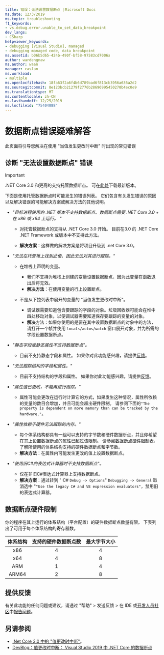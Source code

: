 ```yaml
---
title: 错误：无法设置数据断点 |Microsoft Docs
ms.date: 12/3/2019
ms.topic: troubleshooting
f1_keywords:
- vs.debug.error.unable_to_set_data_breakpoint
dev_langs:
- CSharp
helpviewer_keywords:
- debugging [Visual Studio], managed
- debugging managed code, data breakpoint
ms.assetid: b06b5d65-424b-490f-bf58-97583cd7006a
author: wardengnaw
ms.author: waan
manager: caslan
ms.workload:
- multiple
ms.openlocfilehash: 18fa63f2a6f4b6d789bad6f813cb3956a636a2d2
ms.sourcegitcommit: 8e123bcb21279f2770b28696995450270b4ec0e9
ms.translationtype: MT
ms.contentlocale: zh-CN
ms.lasthandoff: 12/25/2019
ms.locfileid: "75404088"
---
```

# <a name="troubleshooting-data-breakpoint-errors"></a>数据断点错误疑难解答
此页面将引导您解决在使用 "当值发生更改时中断" 时出现的常见错误

## <a name="diagnosing-unable-to-set-data-breakpoint-errors"></a>诊断 "无法设置数据断点" 错误
> [!IMPORTANT]
> .NET Core 3.0 和更高的支持托管数据断点。 可在[此处](https://dotnet.microsoft.com/download)下载最新版本。

下面是使用托管数据断点时可能发生的错误列表。 它们包含有关发生错误的原因以及解决错误的可能解决方案或解决方法的其他说明。

- *"目标进程使用的 .NET 版本不支持数据断点。数据断点需要 .NET Core 3.0 + 在 x86 或 x64 上运行。 "*

    - 对托管数据断点的支持从 .NET Core 3.0 开始。 目前在3.0 的 .NET Core .NET Framework 或版本中不支持此方法。 
    
    - **解决方案**：这样做的解决方案是将项目升级到 .net Core 3.0。

- *"无法在托管堆上找到此值，因此无法对其进行跟踪。"*
    - 在堆栈上声明的变量。
        - 我们不支持为堆栈上创建的变量设置数据断点，因为此变量在函数退出后将无效。
        - **解决方法**：在使用变量的行上设置断点。

    - 不是从下拉列表中展开的变量的 "当值发生更改时中断"。
        - 调试器需要知道包含要跟踪的字段的对象。垃圾回收器可能会在堆中四处移动对象，以便调试器需要知道保存要跟踪的变量的对象。 
        - **解决**方法：如果你使用的是要在其中设置数据断点的对象中的方法，请打开一个帧并使用 `locals/autos/watch` 窗口展开对象，并为所需的字段设置数据断点。

- *"静态字段或静态属性不支持数据断点"。*
    
    - 目前不支持静态字段和属性。 如果你对此功能感兴趣，请提供[反馈](#provide-feedback)。

- *"无法跟踪结构的字段和属性。"*

    - 目前不支持结构的字段和属性。 如果你对此功能感兴趣，请提供[反馈](#provide-feedback)。

- *"属性值已更改，不能再进行跟踪。"*

    - 属性可能会更改在运行时计算它的方式，如果发生这种情况，属性所依赖的变量的数目会增加，并且可能会超出硬件限制。 请参阅下面的`"The property is dependent on more memory than can be tracked by the hardware."`。

- *"属性依赖于硬件无法跟踪的内存。"*
    
    - 每个体系结构都具有一组可以支持的字节数和硬件数据断点，并且你希望在其上设置数据断点的属性已超过该限制。 请参阅[数据断点硬件限制](#data-breakpoint-hardware-limitations)表，了解所使用的体系结构支持的硬件数据断点和字节数。 
    - **解决方法**：在属性内可能发生更改的值上设置数据断点。

- *"使用旧C#的表达式计算器时不支持数据断点"。*

    - 仅在非旧C#表达式计算器上支持数据断点。 
    - **解决方案**：通过转到 " C# `Debug -> Options`" `Debugging -> General` 取消选中 "`"Use the legacy C# and VB expression evaluators"`，禁用旧的表达式计算器。

## <a name="data-breakpoint-hardware-limitations"></a>数据断点硬件限制

你的程序在其上运行的体系结构（平台配置）的硬件数据断点数量有限。 下表列出了可用于每个体系结构的寄存器数。

| 体系结构 | 支持的硬件数据断点数 | 最大字节大小|
| :-------------: |:-------------:| :-------------:|
| x86 | 4 | 4 |
| x64 | 4 | 8 |
| ARM | 1 | 4 |
| ARM64 | 2 | 8 |

## <a name="provide-feedback"></a>提供反馈
有关此功能的任何问题或建议，请通过 "帮助" > 发送反馈 > 在 IDE 或[开发人员社区](https://developercommunity.visualstudio.com/)中[报告问题](../ide/how-to-report-a-problem-with-visual-studio.md)。

## <a name="see-also"></a>另请参阅
- [.Net Core 3.0 中的 "值更改时中断"](using-breakpoints.md#BKMK_set_a_data_breakpoint_native_cplusplus)。
- [DevBlog：值更改时中断： Visual Studio 2019 中 .NET Core 的数据断点](https://devblogs.microsoft.com/visualstudio/break-when-value-changes-data-breakpoints-for-net-core-in-visual-studio-2019/)
